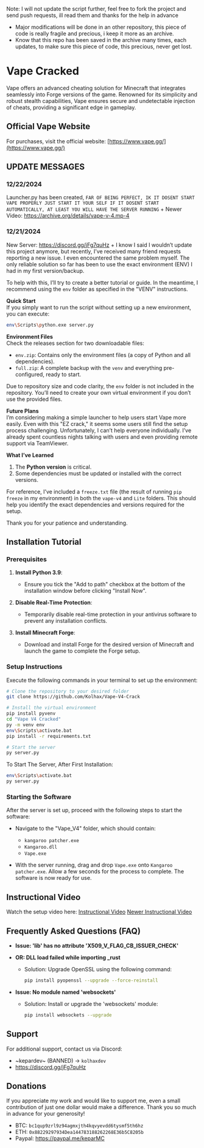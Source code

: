 Note: I will not update the script further, feel free to fork the project and send push requests, ill read them and thanks for the help in advance 
- Major modifications will be done in an other repository, this piece of code is really fragile and precious, i keep it more as an archive.
- Know that this repo has been saved in the archive many times, each updates, to make sure this piece of code, this precious, never get lost.
 
# Vape Cracked

Vape offers an advanced cheating solution for Minecraft that integrates seamlessly into Forge versions of the game. Renowned for its simplicity and robust stealth capabilities, Vape ensures secure and undetectable injection of cheats, providing a significant edge in gameplay.

## Official Vape Website
For purchases, visit the official website:
[https://www.vape.gg/](https://www.vape.gg/)

## UPDATE MESSAGES

### 12/22/2024
Launcher.py has been created, 
` FAR OF BEING PERFECT, IK IT DOSENT START VAPE PROPERLY JUST START IT YOUR SELF IF IT DOSENT START AUTOMATICALLY, AT LEAST YOU WILL HAVE THE SERVER RUNNING `
+
Newer Video: https://archive.org/details/vape-v-4.mp-4
### 12/21/2024
New Server: https://discord.gg/jFg7quHz
+
I know I said I wouldn’t update this project anymore, but recently, I’ve received many friend requests reporting a new issue. I even encountered the same problem myself. The only reliable solution so far has been to use the exact environment (ENV) I had in my first version/backup.

To help with this, I’ll try to create a better tutorial or guide. In the meantime, I recommend using the `env` folder as specified in the "VENV" instructions.  

**Quick Start**  
If you simply want to run the script without setting up a new environment, you can execute:  
```bash
env\Scripts\python.exe server.py
```

**Environment Files**  
Check the releases section for two downloadable files:  
- `env.zip`: Contains only the environment files (a copy of Python and all dependencies).  
- `full.zip`: A complete backup with the `venv` and everything pre-configured, ready to start.  

Due to repository size and code clarity, the `env` folder is not included in the repository. You’ll need to create your own virtual environment if you don’t use the provided files.

**Future Plans**  
I’m considering making a simple launcher to help users start Vape more easily. Even with this "EZ crack," it seems some users still find the setup process challenging. Unfortunately, I can’t help everyone individually. I’ve already spent countless nights talking with users and even providing remote support via TeamViewer.  

**What I’ve Learned**  
1. The **Python version** is critical.  
2. Some dependencies must be updated or installed with the correct versions.  

For reference, I’ve included a `freeze.txt` file (the result of running `pip freeze` in my environment) in both the `vape-v4` and `Lite` folders. This should help you identify the exact dependencies and versions required for the setup.

Thank you for your patience and understanding.


## Installation Tutorial

### Prerequisites
1. **Install Python 3.9**:
   - Ensure you tick the "Add to path" checkbox at the bottom of the installation window before clicking "Install Now".

2. **Disable Real-Time Protection**:
   - Temporarily disable real-time protection in your antivirus software to prevent any installation conflicts.

3. **Install Minecraft Forge**:
   - Download and install Forge for the desired version of Minecraft and launch the game to complete the Forge setup.

### Setup Instructions
Execute the following commands in your terminal to set up the environment:

```bash
# Clone the repository to your desired folder
git clone https://github.com/Kolhax/Vape-V4-Crack

# Install the virtual environment
pip install pyvenv
cd "Vape V4 Cracked"
py -m venv env
env\Scripts\activate.bat
pip install -r requirements.txt

# Start the server
py server.py
```

To Start The Server, After First Installation:
```bash
env\Scripts\activate.bat
py server.py
```

### Starting the Software
After the server is set up, proceed with the following steps to start the software:
- Navigate to the "Vape_V4" folder, which should contain:
  - `kangaroo patcher.exe`
  - `Kangaroo.dll`
  - `Vape.exe`

- With the server running, drag and drop `Vape.exe` onto `Kangaroo patcher.exe`. Allow a few seconds for the process to complete. The software is now ready for use.

## Instructional Video
Watch the setup video here:
[Instructional Video](https://web.archive.org/web/20231211230047/https://cdn.discordapp.com/attachments/1127981561820754011/1127982978388201472/2023-07-10_11-13-30.mp4)
[Newer Instructional Video](https://archive.org/details/vape-v-4.mp-4)

## Frequently Asked Questions (FAQ)

- **Issue: 'lib' has no attribute 'X509_V_FLAG_CB_ISSUER_CHECK'**
- **OR: DLL load failed while importing _rust**
  - Solution: Upgrade OpenSSL using the following command:
    ```bash
    pip install pyopenssl --upgrade --force-reinstall
    ```

- **Issue: No module named 'websockets'**
  - Solution: Install or upgrade the 'websockets' module:
    ```bash
    pip install websockets --upgrade
    ```

## Support
For additional support, contact us via Discord:
- ~kepardev~ (BANNED) -> `kolhaxdev`
- https://discord.gg/jFg7quHz

## Donations
If you appreciate my work and would like to support me, even a small contribution of just one dollar would make a difference. Thank you so much in advance for your generosity!
- BTC: `bc1qup9zrl9z94agmxjth4kqvyevdd6tysmf5th6hz`
- ETH: `0x88229297934Dea144783188262268E36b5C8205b`
- Paypal: https://paypal.me/keparMC

